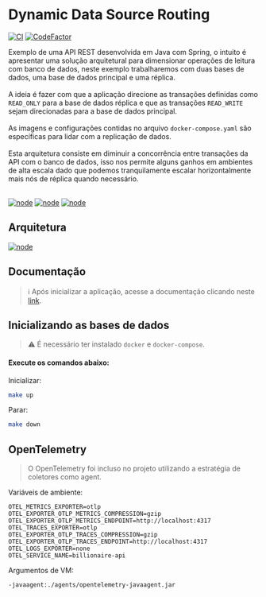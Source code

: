 # Dynamic Data Source Routing

[![CI](https://github.com/jonathanmdr/RoutingDataSource/actions/workflows/maven.yml/badge.svg)](https://github.com/jonathanmdr/RoutingDataSource/actions/workflows/maven.yml)
[![CodeFactor](https://www.codefactor.io/repository/github/jonathanmdr/dynamicdatasourcerouting/badge)](https://www.codefactor.io/repository/github/jonathanmdr/dynamicdatasourcerouting)

Exemplo de uma API REST desenvolvida em Java com Spring, o intuito é apresentar uma solução arquitetural para dimensionar operações de leitura com banco de dados, neste exemplo trabalharemos com duas bases de dados, uma base de dados principal e uma réplica.
</br>
</br>
A ideia é fazer com que a aplicação direcione as transações definidas como `READ_ONLY` para a base de dados réplica e que as transações `READ_WRITE` sejam direcionadas para a base de dados principal.
</br>
</br>
As imagens e configurações contidas no arquivo `docker-compose.yaml` são específicas para lidar com a replicação de dados.
</br>
</br>
Esta arquitetura consiste em diminuir a concorrência entre transações da API com o banco de dados, isso nos permite alguns ganhos em ambientes de alta escala dado que podemos tranquilamente escalar horizontalmente mais nós de réplica quando necessário.
</br>
</br>

[![node](https://img.shields.io/badge/AdoptOpenJDK-21-red.svg)](https://adoptopenjdk.net/)
[![node](https://img.shields.io/badge/Spring_Boot-3.1.4-green.svg)](https://spring.io/)
[![node](https://img.shields.io/badge/MySQL-8.0.28-blue.svg)](https://www.mysql.com/)


## Arquitetura
[![node](https://github.com/jonathanmdr/RoutingDataSource/blob/master/docs/replication-databases.png)](https://github.com/jonathanmdr/RoutingDataSource/blob/master/docs/replication-databases.png)

## Documentação
> :information_source: Após inicializar a aplicação, acesse a documentação clicando neste [link](http://localhost:8080/).

## Inicializando as bases de dados
> :warning: É necessário ter instalado `docker` e `docker-compose`.

#### Execute os comandos abaixo:

Inicializar:
```sh
make up
```
Parar:
```sh
make down
```
## OpenTelemetry
> O OpenTelemetry foi incluso no projeto utilizando a estratégia de coletores como agent.

Variáveis de ambiente:
```shell
OTEL_METRICS_EXPORTER=otlp
OTEL_EXPORTER_OTLP_METRICS_COMPRESSION=gzip
OTEL_EXPORTER_OTLP_METRICS_ENDPOINT=http://localhost:4317
OTEL_TRACES_EXPORTER=otlp
OTEL_EXPORTER_OTLP_TRACES_COMPRESSION=gzip
OTEL_EXPORTER_OTLP_TRACES_ENDPOINT=http://localhost:4317
OTEL_LOGS_EXPORTER=none
OTEL_SERVICE_NAME=billionaire-api
```

Argumentos de VM:
```shell
-javaagent:./agents/opentelemetry-javaagent.jar
```